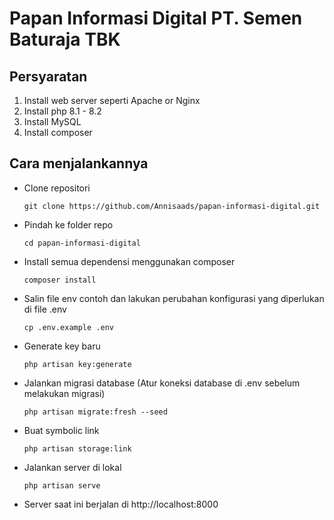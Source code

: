 # Papan Informasi Digital PT. Semen Baturaja TBK

## Persyaratan
1. Install web server seperti Apache or Nginx
2. Install php 8.1 - 8.2
3. Install MySQL
4. Install composer

## Cara menjalankannya
- Clone repositori
 
      git clone https://github.com/Annisaads/papan-informasi-digital.git

- Pindah ke folder repo

      cd papan-informasi-digital
        
- Install semua dependensi menggunakan composer
        
      composer install

- Salin file env contoh dan lakukan perubahan konfigurasi yang diperlukan di file .env

      cp .env.example .env
        
- Generate key baru

      php artisan key:generate
        
- Jalankan migrasi database (Atur koneksi database di .env sebelum melakukan migrasi)

      php artisan migrate:fresh --seed

- Buat symbolic link

      php artisan storage:link
        
- Jalankan server di lokal

      php artisan serve

- Server saat ini berjalan di http://localhost:8000
